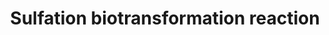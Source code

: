 ---
annotations:
- id: PW:0000860
  parent: regulatory pathway
  type: Pathway Ontology
  value: sulfonation conjugation pathway
authors:
- Pieter Giesbertz
- MaintBot
- Khanspers
- AlexanderPico
- Ddigles
- DeSl
- Eweitz
description: Metabolism of xenobiotic compounds consists of phase I and a phase II
  biotransformation reactions, being compound modification and conjugation reactions
  respectively. In phase I biotransformation, the compound is modificated via oxidation,
  reduction, hydrolysis, or other minor reactions, to reveal a reactive group to which
  a conjugation molecule can react to. In phase II, a small conjugation molecule reacts
  with the phase I modified molecule, producing a much more water-soluble molecule
  that can be excreted more easily. Sulfation is a phase II biotransformation reaction
  in which sulfate acts as a conjugation molecule and binds to a substrate via the
  catalysis of sulfotransferases. Sulfate is first combined with ATP molecules to
  form PAPS via the dual function enzymes PAPSS1 and PAPSS2 consisting of a sulfurylase
  domain and an APS kinase domain. From PAPS the sulfate group is transferred to the
  actual substrate via the action of sulfotransferases, resulting in a sulfated substrate
  and the sulfate-lacking PAP.  Proteins on this pathway have targeted assays available
  via the [https://assays.cancer.gov/available_assays?wp_id=WP692 CPTAC Assay Portal].
last-edited: 2021-05-22
organisms:
- Homo sapiens
redirect_from:
- /index.php/Pathway:WP692
- /instance/WP692
- /instance/WP692_rr117833
revision: r117833
schema-jsonld:
- '@context': https://schema.org/
  '@id': https://wikipathways.github.io/pathways/WP692.html
  '@type': Dataset
  creator:
    '@type': Organization
    name: WikiPathways
  description: Metabolism of xenobiotic compounds consists of phase I and a phase
    II biotransformation reactions, being compound modification and conjugation reactions
    respectively. In phase I biotransformation, the compound is modificated via oxidation,
    reduction, hydrolysis, or other minor reactions, to reveal a reactive group to
    which a conjugation molecule can react to. In phase II, a small conjugation molecule
    reacts with the phase I modified molecule, producing a much more water-soluble
    molecule that can be excreted more easily. Sulfation is a phase II biotransformation
    reaction in which sulfate acts as a conjugation molecule and binds to a substrate
    via the catalysis of sulfotransferases. Sulfate is first combined with ATP molecules
    to form PAPS via the dual function enzymes PAPSS1 and PAPSS2 consisting of a sulfurylase
    domain and an APS kinase domain. From PAPS the sulfate group is transferred to
    the actual substrate via the action of sulfotransferases, resulting in a sulfated
    substrate and the sulfate-lacking PAP.  Proteins on this pathway have targeted
    assays available via the [https://assays.cancer.gov/available_assays?wp_id=WP692
    CPTAC Assay Portal].
  keywords:
  - ADP
  - APS
  - ATP
  - G6PD
  - GSR
  - Glutathione (oxidized)
  - Glutathione (reduced)
  - NADP+
  - NADPH
  - PAP
  - PAPS
  - PAPSS1
  - PAPSS2
  - SULT1A1
  - SULT1A2
  - SULT1A3
  - SULT1A4
  - SULT1B1
  - SULT1C1
  - SULT1C2
  - SULT1C3
  - SULT1C4
  - SULT1E1
  - SULT2A1
  - SULT2B1
  - SULT4A1
  - SULT6B1
  - Sulfate
  license: CC0
  name: Sulfation biotransformation reaction
seo: CreativeWork
title: Sulfation biotransformation reaction
wpid: WP692
---
